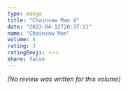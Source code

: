 ```yaml
---
type: manga
title: "Chainsaw Man 4"
date: "2023-04-12T20:37:11"
name: "Chainsaw Man"
volume: 4
rating: 3
ratingEmoji: ⭐️⭐️⭐️
share: false
---
```


_[No review was written for this volume]_
